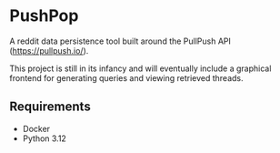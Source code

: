 # PushPop

A reddit data persistence tool built around the PullPush API (https://pullpush.io/).

This project is still in its infancy and will eventually include a graphical frontend for generating queries and viewing retrieved threads.

## Requirements

- Docker
- Python 3.12

